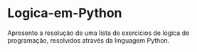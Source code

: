 # Logica-em-Python
Apresento a resolução de uma lista de exercícios de lógica de programação, resolvidos através da linguagem Python.
